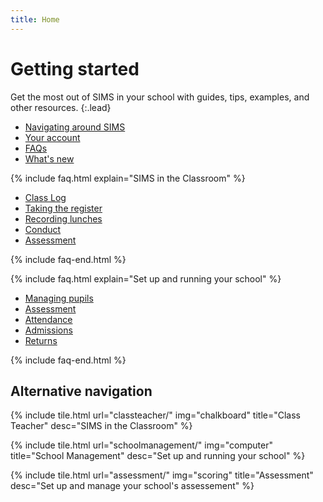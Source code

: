 ```yaml
---
title: Home
---
```


# Getting started

Get the most out of SIMS in your school with guides, tips, examples, and other resources.
{:.lead}

* [Navigating around SIMS](getting-started/navigation)
* [Your account](accounts/)
* [FAQs](getting-started/FAQs)
* [What's new](whats-new/)

{% include faq.html explain="SIMS in the Classroom" %}

* [Class Log](classteacher/clog/)
* [Taking the register](classteacher/clog/take-register)
* [Recording lunches](classteacher/clog/dinner-register)
* [Conduct](classteacher/clog/conduct)
* [Assessment](assessment/)

{% include faq-end.html  %}

{% include faq.html explain="Set up and running your school" %}

* [Managing pupils](schoolmanagement/pupil/)
* [Assessment](assessment/)
* [Attendance](schoolmanagement/attendance/)
* [Admissions](pupil)
* [Returns](schoolmanagement/census/)

{% include faq-end.html  %}

## Alternative navigation

{% include tile.html url="classteacher/" img="chalkboard" title="Class Teacher" desc="SIMS in the Classroom" %}

{% include tile.html url="schoolmanagement/" img="computer" title="School Management" desc="Set up and running your school" %}

{% include tile.html url="assessment/" img="scoring" title="Assessment" desc="Set up and manage your school's assessement" %}